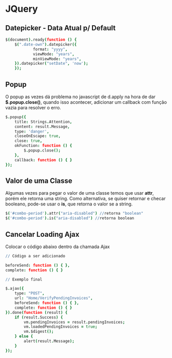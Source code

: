 # JQuery

## Datepicker - Data Atual p/ Default

```coffeescript
$(document).ready(function () {
  	$(".date-own").datepicker({
    		format: "yyyy",
    		viewMode: "years",
    		minViewMode: "years",
  	}).datepicker("setDate", 'now');
	});
```

## Popup

O popup as vezes dá problema no javascript de d.apply na hora de dar **$.popup.close\(\)**, quando isso acontecer, adicionar um callback com função vazia para resolver o erro.

```coffeescript
$.popup({
    title: Strings.Attention,
    content: result.Message,
    type: 'danger',
    closeOnEscape: true,
    close: true,
    okFunction: function () {
        $.popup.close();
    },
    callback: function () { }
}); 
```

## Valor de uma Classe

 Algumas vezes para pegar o valor de uma classe temos que usar **attr**, porém ele retorna uma string. Como alternativa, se quiser retornar e checar booleano, pode-se usar o **is**, que retorna o valor se a string.

```coffeescript
$('#combo-period').attr("aria-disabled") //retorna "boolean"
$('#combo-period').is("aria-disabled") //retorna boolean
```

## Cancelar Loading Ajax

Colocar o código abaixo dentro da chamada Ajax

```coffeescript
// Código a ser adicionado

beforeSend: function () { },
complete: function () { }

// Exemplo final

$.ajax({
    type: "POST",
    url: "Home/VerifyPendingInvoices",
    beforeSend: function () { },
    complete: function () { }
}).done(function (result) {
    if (result.Success) {
        vm.pendingInvoices = result.pendingInvoices;
        vm.loadedPendingInvoices = true;
        vm.$digest();
    } else {
        alert(result.Message);
    }
});
```

